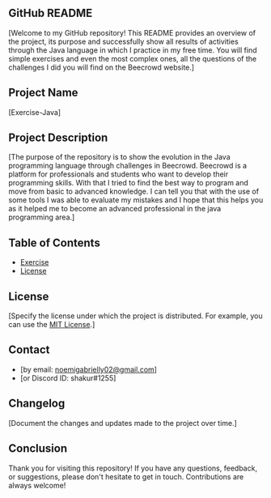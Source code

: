 ## GitHub README


[Welcome to my GitHub repository! This README provides an overview of the project, its purpose and successfully show all results of activities through the Java language in which I practice in my free time. You will find simple exercises and even the most complex ones, all the questions of the challenges I did you will find on the Beecrowd website.]

## Project Name

[Exercise-Java]

## Project Description

[The purpose of the repository is to show the evolution in the Java programming language through challenges in Beecrowd. Beecrowd is a platform for professionals and students who want to develop their programming skills. With that I tried to find the best way to program and move from basic to advanced knowledge. I can tell you that with the use of some tools I was able to evaluate my mistakes and I hope that this helps you as it helped me to become an advanced professional in the java programming area.]

## Table of Contents

- [Exercise](#Exercise)
- [License](#license)

## License

[Specify the license under which the project is distributed. For example, you can use the [MIT License](https://opensource.org/licenses/MIT).]

## Contact
- [by email: noemigabrielly02@gmail.com]
- [or Discord ID: shakur#1255] 

## Changelog

[Document the changes and updates made to the project over time.]

## Conclusion

Thank you for visiting this repository! If you have any questions, feedback, or suggestions, please don't hesitate to get in touch. Contributions are always welcome!
